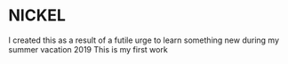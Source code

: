 # NICKEL
I created this as a result of a futile urge to learn something new during my summer vacation 2019
 This is my first work

